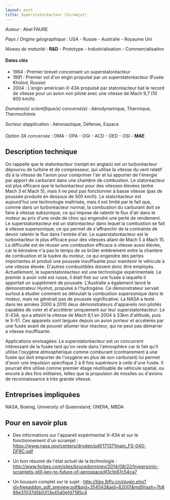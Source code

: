 ```yaml
---
layout: post
title: Superstatoréacteur (Scramjet)
---
```


_Auteur_ : Abel FAURE

_Pays / Origine géographique_ :  USA - Russie - Australie - Royaume Uni


_Niveau de maturité_ : **R&D** - Prototype - Industrialisation - Commercialisation


#### Dates clés
+ 1964 : Premier brevet concernant un superstatoréacteur
+ 1991 : Premier vol d'un engin propulsé par un superstatoréacteur (Fusée Kholod, Russie)
+ 2004 : L'engin américain X-43A propulsé par statoréacteur bat le record de vitesse pour un avion non piloté avec une vitesse de Mach 9,7 (10 600 km/h).



_Domaine(s) scientifique(s) concerné(s)_ : Aérodynamique, Thermique, Thermochimie

_Secteur dapplication_ : Aéronautique, Défense, Espace


_Option 3A concernée_ : OMA - OPA - OGI - ACD - OED - OSI - **MAE** 

## Description technique
On rappelle que le statoréacteur (ramjet en anglais) est un turboréacteur dépourvu de turbine et de compresseur, qui utilise la vitesse du vent relatif dû à la vitesse de l'avion pour comprimer l'air et lui apporter de l'énergie par apport de carburant dans une chambre de combustion. Le statoréacteur est plus efficace que le turboréacteur pour des vitesses élevées (entre Mach 3 et Mach 5), mais il ne peut pas fonctionner à basse vitesse (pas de poussée produite en dessous de 500 km/h). Le statoréacteur est aujourd'hui une technologie maîtrisée, mais il est limité par le fait que, comme dans un turboréacteur normal, la combustion du carburant doit se faire à vitesse subsonique, ce qui impose de ralentir le flux d'air dans le moteur au prix d'une onde de choc qui engendre une perte de rendement.
Le superstatoréacteur est un statoréacteur dans lequel la combustion se fait à vitesse supersonique, ce qui permet de s'affranchir de la contrainte de devoir ralentir le flux dans l'entrée d'air. Le superstatoréacteur est le turboréacteur le plus efficace pour des vitesses allant de Mach 5 à Mach 15. La difficulté est de réussir une combustion efficace à vitesse aussi élevée, car le kérosène n'a pas le temps de se brûler entièrement entre la chambre de combustion et la tuyère du moteur, ce qui engendre des pertes importantes et produit une poussée insuffisante pour maintenir le véhicule à une vitesse élevée. D'autres combustibles doivent donc être employés.
Actuellement, le superstatoréacteur est une technologie expérimentale. Le premier à avoir volé est russe, il était fixé sur une fusée à laquelle il apportait un supplément de poussée. L'Australie a également lancé le démonstrateur Hyshot, propulsé à l'hydrogène. Ce démonstrateur servait surtout à étudier comment se déroulait la combustion supersonique dans le moteur, mais ne générait pas de poussée significative.
La NASA a testé dans les années 2000 à 2010 deux démonstrateurs d'appareils non pilotés capables de voler et d'accélérer uniquement sur leur superstatoréacteur: Le X-43A, qui a atteint la vitesse de Mach 9,1 en 2004 à 33km d'altitude, puis le X-51. Ces appareils sont largués depuis un avion porteur et accélérés par une fusée avant de pouvoir allumer leur réacteur, qui ne peut pas démarrer à vitesse insuffisante.

Applications envisagées:
Le superstatoréacteur est un concurrent intéressant de la fusée tant qu'on reste dans l'atmosphère car le fait qu'il utilise l'oxygène atmosphérique comme comburant (contrairement à une fusée qui doit emporter de l'oxygène en plus de son carburant) lui permet d'avoir une impulsion spécifique 2 à 6 fois supérieure à celle d'une fusée. Il pourrait être utilisé comme premier étage réutilisable de véhicule spatial, ou encore à des fins militaires, telles que la propulsion de missiles ou d'avions de reconnaissance à très grande vitesse.

## Entreprises impliquées
NASA, Boeing, University of Queensland, ONERA, MBDA

## Pour en savoir plus
+ Des informations sur l'appareil expérimental X-43A et sur le fonctionnement d'un scramjet : <https://www.nasa.gov/centers/dryden/pdf/171371main_FS-040-DFRC.pdf>

+ Un bon résumé de l'état actuel de la technologie : <http://www.forbes.com/sites/brucedorminey/2014/08/22/hypersonic-scramjets-still-key-to-future-of-aerospace/#3cfe87c54ca7>

+ Un bouquin complet sur le sujet : <http://bbs.9ifly.cn/plugin.php?id=freeaddon_pdf_preview:pdf&pid=354543&aid=82001&md5hash=7b889e31037d5b0313e45d0efd7185c4>
